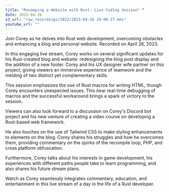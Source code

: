 ```yaml
---
title: "Revamping a Website with Rust: Live Coding Session" "
date: 2023-04-26
s3_url: "raw_recordings/2023/2023-04-26 19-00-27.mkv"
youtube_url: ""
---
```



Join Corey as he delves into Rust web development, overcoming obstacles and enhancing a blog and personal website. Recorded on April 26, 2023. 

In this engaging live stream, Corey works on several significant updates for his Rust-created blog and website: redesigning the blog post display and the addition of a new footer. Corey and his UX designer wife partner on this project, giving viewers an immersive experience of teamwork and the melding of two distinct yet complementary skills. 

This session emphasizes the use of Rust macros for writing HTML, though Corey encounters unexpected issues. This near real-time debugging of macros and the successful workaround brings a spark of victory to the session. 

Viewers can also look forward to a discussion on Corey's Discord bot project and his new venture of creating a video course on developing a Rust-based web framework. 

He also touches on the use of Tailwind CSS to make styling enhancements to elements on the blog. Corey shares his struggles and how he overcomes them, providing commentary on the quirks of the recompile loop, PHP, and cross platform obfuscation.

Furthermore, Corey talks about his interests in game development, his experiences with different paths people take to learn programming, and also shares his future stream plans. 

Watch as Corey seamlessly integrates commentary, education, and entertainment in this live stream of a day in the life of a Rust developer.
